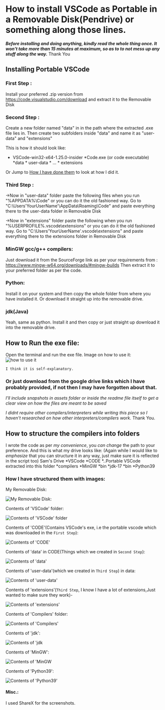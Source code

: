 # How to install VSCode as Portable in a Removable Disk(Pendrive) or something along those lines.

***Before installing and doing anything, kindly read the whole thing once. It won't take more than 15 minutes at maximum, so as to to not mess up any stuff along the way.*** Thank You

## Installing Portable VSCode
### First Step : 
Install your preferred .zip version from https://code.visualstudio.com/download and extract it to the Removable Disk


### Second Step :
Create a new folder named "data" in  in the path where the extracted .exe file lies in.
Then create two subfolders inside "data" and name it as "user-data" and "extensions"

This is how it should look like:
* VSCode-win32-x64-1.25.0-insider
    *Code.exe (or code executable)
    *data
       * user-data
          * ...
       * extensions
 
Or Jump to 
[How I have done them](###-How-I-have-structured-them-with-images: ) to look at how I did it.


### Third Step :
->Now in "user-data" folder paste the following files when you run "%APPDATA%\Code" or you can do it the old fashioned way. 
Go to "C:\Users\'YourUserName'\AppData\Roaming\Code" and paste everything there to the user-data folder in Removable Disk

->Now in "extensions" folder paste the following when you run "%USERPROFILE%\.vscode\extensions" or you can do it the old fashioned way. 
Go to "C:\Users\'YourUserName'\.vscode\extensions" and paste everything there to the extensions folder in Removable Disk


### MinGW gcc/g++ compilers:
Just download it from the SourceForge link as per your requirements from : https://www.mingw-w64.org/downloads/#mingw-builds
Then extract it to your preferred folder as per the code.

### Python:
Install it on your system and then copy the whole folder from where you have installed it. Or download it straight up into the removable drive.

### jdk(Java)
Yeah, same as python. Install it and then copy or just straight up download it into the removable drive.


## How to Run the exe file:
Open the terminal and run the exe file.
Image on how to use it:
![how to use it](/assets/Screenshots/exefile.png)

`I think it is self-explanatory.`


### Or just download from the google drive links which I have probably provided, if not then I may have forgotten about that.


*I'll include snapshots in assets folder or inside the readme file itself to get a clear view on how the files are meant to be saved*

*I didnt require other compilers/interpreters while writing this piece so I haven't researched on how other interpreters/compilers work.* Thank You.

## How to structure the compilers into folders
I wrote the code as per *my convenience*, you *can change* the path to your preference.
And this is what my drive looks like:
(Again while I would like to *emphasize* that you can structure it in any way, just make sure it is reflected in the script too)
Sam's Drive
*VSCode
    *CODE
       *..Portable VSCode extracted into this folder
    *compilers
       *MinGW
          *bin
       *jdk-17
          *bin
       *Python39


### How I have structured them with images:
My Removable Disk:

![My Removable Disk:](/assets/Screenshots/1.Drive.png)


Contents of 'VSCode' folder:

![Contents of 'VSCode' folder](/assets/Screenshots/2.0.VSCode.png)


Contents of 'CODE'(Contains VSCode's exe, i.e the portable vscode which was downloaded in the `First Step`):

![Contents of 'CODE'](/assets/Screenshots/2.1.0.CODE.png)


Contents of 'data' in CODE(Things which we created in `Second Step`):

![Contents of 'data'](/assets/Screenshots/2.1.1.0.VSCode_data)

Contents of 'user-data'(which we created in `Third Step`) in data:

![Contents of 'user-data'](/assets/Screenshots/2.1.1.1.data_user-data.png)


Contents of 'extensions'(`Third Step`, I know I have a lot of extensions,Just wanted to make sure they work)-

![Contents of 'extensions'](/assets/Screenshots/2.1.1.2.Code_Extensions.png)


Contents of 'Compilers' folder:

![Contents of 'Compilers'](/assets/Screenshots/2.2.0.Compilers.png)


Contents of 'jdk':

![Contents of 'jdk](/assets/Screenshots/2.2.1.jdk.png)


Contents of 'MinGW':

![Contents of 'MinGW](/assets/Screenshots/2.2.2.MinGW.png)


Contents of 'Python39':

![Contents of 'Python39'](/assets/Screenshots/2.2.3.Python.png)


#### Misc.:
I used ShareX for the screenshots.

